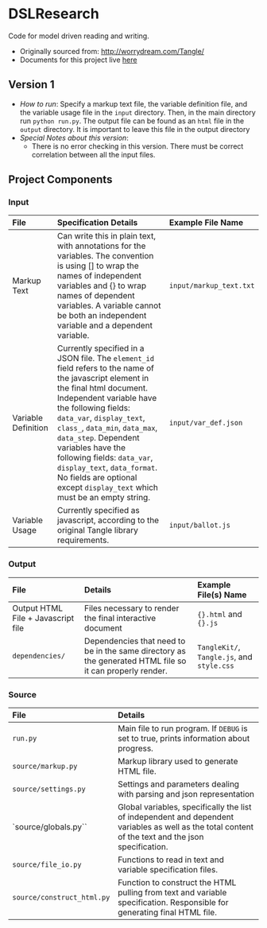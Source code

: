 # DSLResearch
Code for model driven reading and writing. 

* Originally sourced from: http://worrydream.com/Tangle/
* Documents for this project live [here](https://drive.google.com/a/g.hmc.edu/folderview?id=0B9z84Or5GzOnazl4a25UZV9yTHc&usp=drive_web)

## Version 1

* *How to run*: Specify a markup text file, the variable definition file, and the variable usage file in the `input` directory. Then, in the main directory run `python run.py`. The output file can be found as an `html` file in the `output` directory. It is important to leave this file in the output directory 
* *Special Notes about this version*:
    * There is no error checking in this version. There must be correct correlation between all the input files. 


## Project Components 

### Input 

| File | Specification Details | Example File Name |
|:------|:----------------------|:------------------|
| Markup Text | Can write this in plain text, with annotations for the variables. The convention is using [] to wrap the names of independent variables and {} to wrap names of dependent variables. A variable cannot be both an independent variable and a dependent variable. | `input/markup_text.txt`| 
| Variable Definition | Currently specified in a JSON file. The `element_id` field refers to the name of the javascript element in the final html document. Independent variable have the following fields: `data_var`, `display_text`, `class_`, `data_min`, `data_max`, `data_step`. Dependent variables have the following fields: `data_var`, `display_text`, `data_format`. No fields are optional except `display_text` which must be an empty string. | `input/var_def.json`
| Variable Usage | Currently specified as javascript, according to the original Tangle library requirements. | `input/ballot.js`|


### Output 

| File | Details | Example File(s) Name |
|:------|:-------|:---------------------|
| Output HTML File + Javascript file | Files necessary to render the final interactive document| `{}.html` and `{}.js` |
| `dependencies/` | Dependencies that need to be in the same directory as the generated HTML file so it can properly render. | `TangleKit/`, `Tangle.js`, and `style.css` | 

### Source 

| File | Details | 
|:-----|:--------| 
|  `run.py` | Main file to run program. If `DEBUG` is set to true, prints information about progress. | 
| `source/markup.py` | Markup library used to generate HTML file. | 
| `source/settings.py` | Settings and parameters dealing with parsing and json representation | 
| `source/globals.py`` | Global variables, specifically the list of independent and dependent variables as well as the total content of the text and the json specification. | 
| `source/file_io.py` | Functions to read in text and variable specification files. |
| `source/construct_html.py` | Function to construct the HTML pulling from text and variable specification. Responsible for generating final HTML file. |




